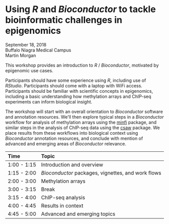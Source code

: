 # Using _R_ and _Bioconductor_ to tackle bioinformatic challenges in epigenomics 

September 18, 2018</br>
Buffalo Niagra Medical Campus</br>
Martin Morgan

This workshop provides an introduction to _R_ / _Bioconductor_, motivated by epigenomic use cases.

Participants should have some experience using _R_, including use of _RStudio_. Participants should come with a laptop with WiFi access. Participants should be familiar with scientific concepts in epigenomics, including a basic understanding how methylation arrays and ChIP-seq experiments can inform biological insight.

The workshop will start with an overall orientation to _Bioconductor_ software and annotation resources. We'll then explore typical steps in a _Bioconductor_ workflow for analysis of methylation arrays using the [minfi][] package, and similar steps in the analysis of ChIP-seq data using the [csaw][] package. We place results from these workflows into biological context using _Bioconductor_ annotation resources, and conclude with mention of advanced and emerging areas of _Bioconductor_ relevance.


| Time        | Topic |
| :---------- | :---- |
| 1:00 - 1:15 | Introduction and overview |
| 1:15 - 2:00 | _Bioconductor_ packages, vignettes, and work flows |
| 2:00 - 3:00 | Methylation arrays |
| 3:00 - 3:15 | Break |
| 3:15 - 4:00 | ChIP-seq analysis |
| 4:00 - 4:45 | Results in context |
| 4:45 - 5:00 | Advanced and emerging topics |

[minfi]: https://bioconductor.org/packages/minfi
[csaw]: https://bioconductor.org/packages/csaw
